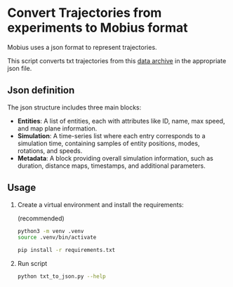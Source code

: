 # Convert Trajectories from experiments to Mobius format

Mobius uses a json format to represent trajectories.

This script converts txt trajectories from this [data archive](https://ped.fz-juelich.de/db/) in the appropriate json file.

## Json definition

The json structure includes three main blocks:

- **Entities**: A list of entities, each with attributes like ID, name, max speed, and map plane information.
- **Simulation**: A time-series list where each entry corresponds to a simulation time, containing samples of entity positions, modes, rotations, and speeds.
- **Metadata**: A block providing overall simulation information, such as duration, distance maps, timestamps, and additional parameters.

## Usage

1. Create a virtual environment and install the requirements:

   (recommended)
   ```bash
   python3 -m venv .venv
   source .venv/bin/activate
   ```
  
   ```bash
   pip install -r requirements.txt
   ```

2. Run script 

   ```bash
   python txt_to_json.py --help
   ```
